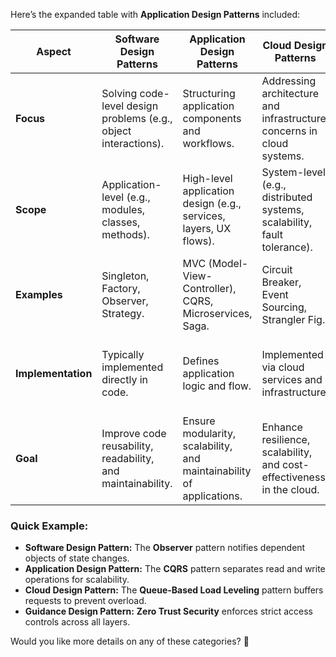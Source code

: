 Here’s the expanded table with **Application Design Patterns** included:  

| **Aspect**                     | **Software Design Patterns**                                         | **Application Design Patterns**                                       | **Cloud Design Patterns**                                              | **Guidance Design Patterns**                                      |
|---------------------------------|-----------------------------------------------------------------------|-----------------------------------------------------------------------|------------------------------------------------------------------------|--------------------------------------------------------------------|
| **Focus**                       | Solving code-level design problems (e.g., object interactions).        | Structuring application components and workflows.                     | Addressing architecture and infrastructure concerns in cloud systems.  | Offering strategic or procedural advice for decision-making.       |
| **Scope**                       | Application-level (e.g., modules, classes, methods).                   | High-level application design (e.g., services, layers, UX flows).     | System-level (e.g., distributed systems, scalability, fault tolerance). | Broader guidance across design, implementation, and operations.    |
| **Examples**                    | Singleton, Factory, Observer, Strategy.                               | MVC (Model-View-Controller), CQRS, Microservices, Saga.               | Circuit Breaker, Event Sourcing, Strangler Fig.                         | Security best practices, deployment strategies, governance models. |
| **Implementation**              | Typically implemented directly in code.                               | Defines application logic and flow.                                   | Implemented via cloud services and infrastructure.                     | Applied as high-level architectural choices or policy frameworks.  |
| **Goal**                        | Improve code reusability, readability, and maintainability.            | Ensure modularity, scalability, and maintainability of applications.  | Enhance resilience, scalability, and cost-effectiveness in the cloud.  | Help teams make informed decisions and avoid common pitfalls.      |

### **Quick Example:**  
- **Software Design Pattern:** The **Observer** pattern notifies dependent objects of state changes.  
- **Application Design Pattern:** The **CQRS** pattern separates read and write operations for scalability.  
- **Cloud Design Pattern:** The **Queue-Based Load Leveling** pattern buffers requests to prevent overload.  
- **Guidance Design Pattern:** **Zero Trust Security** enforces strict access controls across all layers.  

Would you like more details on any of these categories? 🚀  
